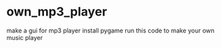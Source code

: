 # own_mp3_player
make a gui for mp3 player
install pygame run this code to make your own music player
